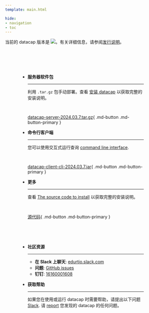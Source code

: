 ```yaml
---
template: main.html

hide:
- navigation
- toc
---
```


<style>
.md-typeset h1 {
  text-align: center;
  font-weight: 1000;
}
</style>

<div class="font-center">
当前的 datacap 版本是 <img src="https://img.shields.io/github/v/release/EdurtIO/datacap.svg" />。有关详细信息，请参阅<a href="/release/latest.html">发行说明</a>。
</div>

<div class="grid cards" markdown style="margin-top: 30px; padding: 50px;">

- __服务器软件包__

    ---

    利用 `.tar.gz` 包手动部署。查看 [安装 datacap](reference/getStarted/install.md) 以获取完整的安装说明。

    <br />

    [datacap-server-2024.03.7.tar.gz](https://cdn.north.devlive.org/applications/datacap/latest/datacap-release.tar.gz){ .md-button .md-button-primary }

- __命令行客户端__

     ---
  
     您可以使用交互式运行查询 [command line interface](/reference/clients/cli.html).
     
     <br />
  
     [datacap-client-cli-2024.03.7.jar](https://repo1.maven.org/maven2/io/edurt/datacap/datacap-client-cli/2024.03.7/datacap-client-cli-2024.03.7.jar){ .md-button .md-button-primary }
  
- __更多__

    ---

    查看 [The source code to install](reference/getStarted/install.md#the-source-code-to-install) 以获取完整的安装说明。

    <br />

    [源代码](https://github.com/devlive-community/datacap){ .md-button .md-button-primary }

</div>

<div class="grid cards" markdown style="padding: 0 50px 30px 50px;">

- __社区资源__

    ---

    * **在 Slack 上聊天**: [edurtio.slack.com](https://edurtio.slack.com/archives/C02EU2YM2N8)
    * **问题**: [GitHub issues](https://github.com/devlive-community/datacap/issues)
    * **钉钉**: [16160001608]()

- __获取帮助__

    ---

    如果您在使用或运行 datacap 时需要帮助，请提出以下问题 [Slack](https://edurtio.slack.com/archives/C02EU2YM2N8). 请 [report](https://github.com/EdurtIO/datacap/issues/new/choose) 您发现的 datacap 的任何问题。

</div>
